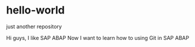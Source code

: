 # hello-world
just another repository

Hi guys, I like SAP ABAP
Now I want to learn how to using Git in SAP ABAP
